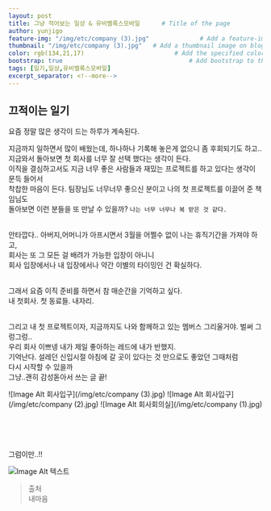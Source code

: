 ```yaml
---
layout: post
title: 그냥 적어보는 일상 & 유비벨록스모바일      # Title of the page
author: yunjigo
feature-img: "/img/etc/company (3).jpg"              # Add a feature-image to the post
thumbnail: "/img/etc/company (3).jpg"   # Add a thumbnail image on blog view
color: rgb(134,21,17)                         # Add the specified color as feature image, and change link colors in post
bootstrap: true                                   # Add bootstrap to the page
tags: [일기,일상,유비벨록스모바일]
excerpt_separator: <!--more-->
---
```


## 끄적이는 일기 <br>
      
요즘 정말 많은 생각이 드는 하루가 계속된다.
<!--more-->

지금까지 일하면서 많이 배웠는데, 하나하나 기록해 놓은게 없으니 좀 후회되기도 하고..<br>
지금와서 돌아보면 첫 회사를 너무 잘 선택 했다는 생각이 든다.<br>
이직을 결심하고서도 지금 너무 좋은 사람들과 재밌는 프로젝트를 하고 있다는 생각이 문득 들어서<br>
착찹한 마음이 든다. 팀장님도 너무너무 좋으신 분이고 나의 첫 프로젝트를 이끌어 준 책임님도<br>
돌아보면 이런 분들을 또 만날 수 있을까? `나는 너무 너무나 복 받은 것 같다.`<br><br>

안타깝다.. 아버지,어머니가 아프시면서 3월을 어쩔수 없이 나는 휴직기간을 가져야 하고,<br>
회사는 또 그 모든 걸 배려가 가능한 입장이 아니니 <br>
회사 입장에서나 내 입장에서나 약간 이별의 타이밍인 건 확실하다.<br><br>

그래서 요즘 이직 준비를 하면서 참 매순간을 기억하고 싶다.<br>
내 첫회사. 첫 동료들. 내자리.<br><br>


그리고 내 첫 프로젝트이자, 지금까지도 나와 함께하고 있는 멤버스 그리울거야. 벌써 그렁그렁..<br>
우리 회사 이쁘넹 내가 제일 좋아하는 레드에 내가 반했지.<br>
기억난다. 설레던 신입시절 아침에 갈 곳이 있다는 것 만으로도 좋았던 그때처럼<br>
다시 시작할 수 있을까<br>
그냥..괜히 감성돋아서 쓰는 글 끝!<br>


![Image Alt 회사입구](/img/etc/company (3).jpg)
![Image Alt 회사입구](/img/etc/company (2).jpg)
![Image Alt 회사회의실](/img/etc/company (1).jpg)



<br><br><br>


그럼이만..!!

![Image Alt 텍스트](http://app.jjalbang.today/jj1G9.gif)




>출처    
내마음
